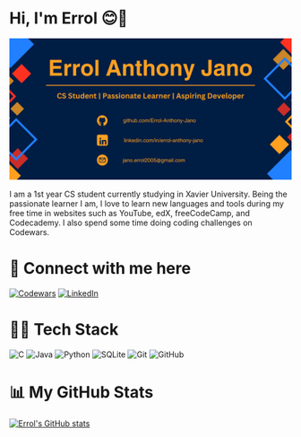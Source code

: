 # Hi, I'm Errol 😊👋
<img src = "https://github.com/Errol-Anthony-Jano/Errol-Anthony-Jano/blob/main/Jano-GitHub-Banner.png" alt="Errol's Github Banner"> </img>

I am a 1st year CS student currently studying in Xavier University. Being the passionate learner I am, I love to learn new languages and tools during my free time in websites such as YouTube, edX, freeCodeCamp, and Codecademy. I also spend some time doing coding challenges on Codewars.

# 📧 Connect with me here

<a href = https://www.codewars.com/users/eggroll_005>![Codewars](https://img.shields.io/badge/Codewars-B1361E?style=for-the-badge&logo=codewars&logoColor=grey)</a>
<a href = https://www.linkedin.com/in/errol-anthony-jano-b45673315>![LinkedIn](https://img.shields.io/badge/linkedin-%230077B5.svg?style=for-the-badge&logo=linkedin&logoColor=white)</a>

# 🧑‍💻 Tech Stack
![C](https://img.shields.io/badge/c-%2300599C.svg?style=for-the-badge&logo=c&logoColor=white)
![Java](https://img.shields.io/badge/java-%23ED8B00.svg?style=for-the-badge&logo=openjdk&logoColor=white)
![Python](https://img.shields.io/badge/python-3670A0?style=for-the-badge&logo=python&logoColor=ffdd54)
![SQLite](https://img.shields.io/badge/sqlite-%2307405e.svg?style=for-the-badge&logo=sqlite&logoColor=white)
![Git](https://img.shields.io/badge/git-%23F05033.svg?style=for-the-badge&logo=git&logoColor=white)
![GitHub](https://img.shields.io/badge/github-%23121011.svg?style=for-the-badge&logo=github&logoColor=white)

# 📊 My GitHub Stats
[![Errol's GitHub stats](https://github-readme-stats.vercel.app/api?username=Errol-Anthony-Jano)](https://github.com/Errol-Anthony-Jano/github-readme-stats)
